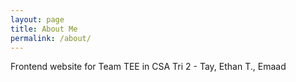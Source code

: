 ```yaml
---
layout: page
title: About Me
permalink: /about/
---
```


Frontend website for Team TEE in CSA Tri 2 - Tay, Ethan T., Emaad